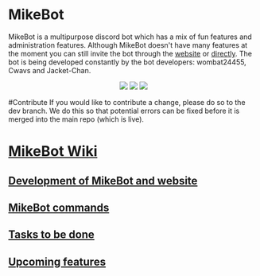 # MikeBot
MikeBot is a multipurpose discord bot which has a mix of fun features and administration features. Although MikeBot doesn't have many features at the moment you can still invite the bot through the [website](https://wombat24455.github.io/mikebot.github.io/) or [directly](https://discord.com/oauth2/authorize?client_id=639421464185143301&scope=bot&permissions=2146958847). The bot is being developed constantly by the bot developers: wombat24455, Cwavs and Jacket-Chan.
<p align="center">
<img src="https://img.shields.io/github/stars/wombat24455/MikebotDiscordBot">
<img src="https://www.codefactor.io/repository/github/wombat24455/mikebotdiscordbot/badge/master">
<img src="https://img.shields.io/github/license/wombat24455/MikebotDiscordBot">
</p>

#Contribute
If you would like to contribute a change, please do so to the dev branch. We do this so that potential errors can be fixed before it is merged into the main repo (which is live).

# [MikeBot Wiki](https://github.com/wombat24455/MikebotDiscordBot/wiki)
## [Development of MikeBot and website](https://github.com/wombat24455/MikebotDiscordBot/wiki/Development-of-MikeBot-and-MikeBot-website)  
## [MikeBot commands](https://github.com/wombat24455/MikebotDiscordBot/wiki/MikeBot-commands)  
## [Tasks to be done](https://github.com/wombat24455/MikebotDiscordBot/wiki/Tasks-to-be-done)  
## [Upcoming features](https://github.com/wombat24455/MikebotDiscordBot/wiki/Upcoming-features)
